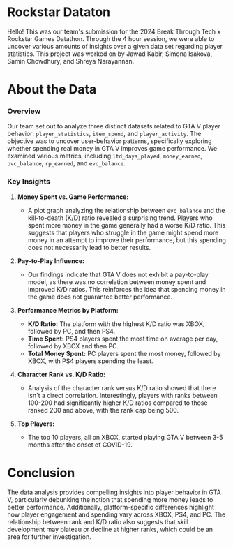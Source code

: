 # Rockstar Dataton
Hello! This was our team's submission for the 2024 Break Through Tech x Rockstar Games Datathon. Through the 4 hour session, we were able to uncover various amounts of insights over a given data set regarding player statistics. This project was worked on by Jawad Kabir, Simona Isakova, Samin Chowdhury, and Shreya Narayannan.
# About the Data
### Overview

Our team set out to analyze three distinct datasets related to GTA V player behavior: `player_statistics`, `item_spend`, and `player_activity`. The objective was to uncover user-behavior patterns, specifically exploring whether spending real money in GTA V improves game performance. We examined various metrics, including `ltd_days_played`, `money_earned`, `pvc_balance`, `rp_earned`, and `evc_balance`.

### Key Insights

1. **Money Spent vs. Game Performance:**
   - A plot graph analyzing the relationship between `evc_balance` and the kill-to-death (K/D) ratio revealed a surprising trend. Players who spent more money in the game generally had a worse K/D ratio. This suggests that players who struggle in the game might spend more money in an attempt to improve their performance, but this spending does not necessarily lead to better results.

2. **Pay-to-Play Influence:**
   - Our findings indicate that GTA V does not exhibit a pay-to-play model, as there was no correlation between money spent and improved K/D ratios. This reinforces the idea that spending money in the game does not guarantee better performance.

3. **Performance Metrics by Platform:**
   - **K/D Ratio:** The platform with the highest K/D ratio was XBOX, followed by PC, and then PS4.
   - **Time Spent:** PS4 players spent the most time on average per day, followed by XBOX and then PC.
   - **Total Money Spent:** PC players spent the most money, followed by XBOX, with PS4 players spending the least.

4. **Character Rank vs. K/D Ratio:**
   - Analysis of the character rank versus K/D ratio showed that there isn't a direct correlation. Interestingly, players with ranks between 100-200 had significantly higher K/D ratios compared to those ranked 200 and above, with the rank cap being 500.

5. **Top Players:**
   - The top 10 players, all on XBOX, started playing GTA V between 3-5 months after the onset of COVID-19.

# Conclusion

The data analysis provides compelling insights into player behavior in GTA V, particularly debunking the notion that spending more money leads to better performance. Additionally, platform-specific differences highlight how player engagement and spending vary across XBOX, PS4, and PC. The relationship between rank and K/D ratio also suggests that skill development may plateau or decline at higher ranks, which could be an area for further investigation.
